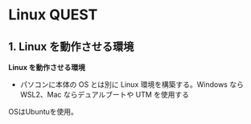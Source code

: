 # Linux QUEST

## 1. Linux を動作させる環境

**Linux を動作させる環境**

- パソコンに本体の OS とは別に Linux 環境を構築する。Windows なら WSL2、Mac ならデュアルブートや UTM を使用する


OSはUbuntuを使用。
